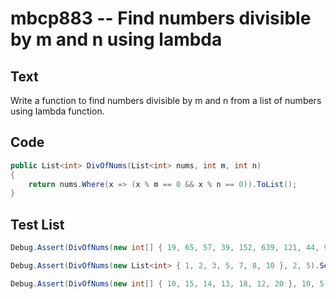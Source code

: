 # mbcp883 -- Find numbers divisible by m and n using lambda

## Text

Write a function to find numbers divisible by m and n from a list of numbers using lambda function.

## Code

```csharp
public List<int> DivOfNums(List<int> nums, int m, int n)  
{  
    return nums.Where(x => (x % m == 0 && x % n == 0)).ToList();  
}
```

## Test List

```csharp
Debug.Assert(DivOfNums(new int[] { 19, 65, 57, 39, 152, 639, 121, 44, 90, 190 }, 2, 4).SequenceEqual(new int[] { 152, 44 }));
```

```csharp
Debug.Assert(DivOfNums(new List<int> { 1, 2, 3, 5, 7, 8, 10 }, 2, 5).SequenceEqual(new List<int> { 10 }));
```

```csharp
Debug.Assert(DivOfNums(new int[] { 10, 15, 14, 13, 18, 12, 20 }, 10, 5).SequenceEqual(new int[] { 10, 20 }));
```
